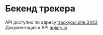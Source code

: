 # Бекенд трекера 
API доступно по адресу [trackyour.site:3443](https://trackyour.site:3443)<br />
Документация к API [apiary.io](https://bee2810.docs.apiary.io/#)
